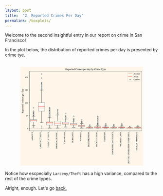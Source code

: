 ```yaml
---
layout: post
title:  "2. Reported Crimes Per Day"
permalink: /boxplots/
---
```


Welcome to the second insightful entry in our report on crime in San Francisco! 

In the plot below, the distribution of reported crimes per day is presented by crime tye.

<br>



<html>
<head>
    <style>
        .img {
            display: block; /* make the image a block element */
            max-width: 80%; /* set the maximum width of the image to the width of its parent element */
            height: auto; /* allow the height of the image to adjust proportionally */
            margin: 0 auto; /* center the image horizontally */
        }
    </style>
</head>
<body>
    <div class = "img">
        <img src="/assets/images/boxplot_crimes_pr_day.png">
    </div>
</body>
</html>

Notice how escpecially `Larceny/Theft` has a high variance, compared to the rest of the crime types.

Alright, enough. Let's go [back.](/ToC)